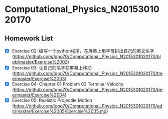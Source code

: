 # Computational_Physics_N2015301020170
## Homework List
- [x] Exercise 02: 编写一个python程序，在屏幕上用字母拼出自己的英文名字 (https://github.com/lopo70/Computational_Physics_N2015301020170/blob/master/Exercise%2002)
- [x] Exercise 03: 让自己的名字在屏幕上移动
(https://github.com/lopo70/Computational_Physics_N2015301020170/tree/master/Exercise%2003)
- [x] Exercise 04: Chapter 01 Problem 03 Terminal Velocity
(https://github.com/lopo70/Computational_Physics_N2015301020170/tree/master/Exercise%2004)
- [x] Exercise 05: Realistic Projectile Motion
(https://github.com/lopo70/Computational_Physics_N2015301020170/edit/master/Exercise%2005/Exercise%2005.md)
